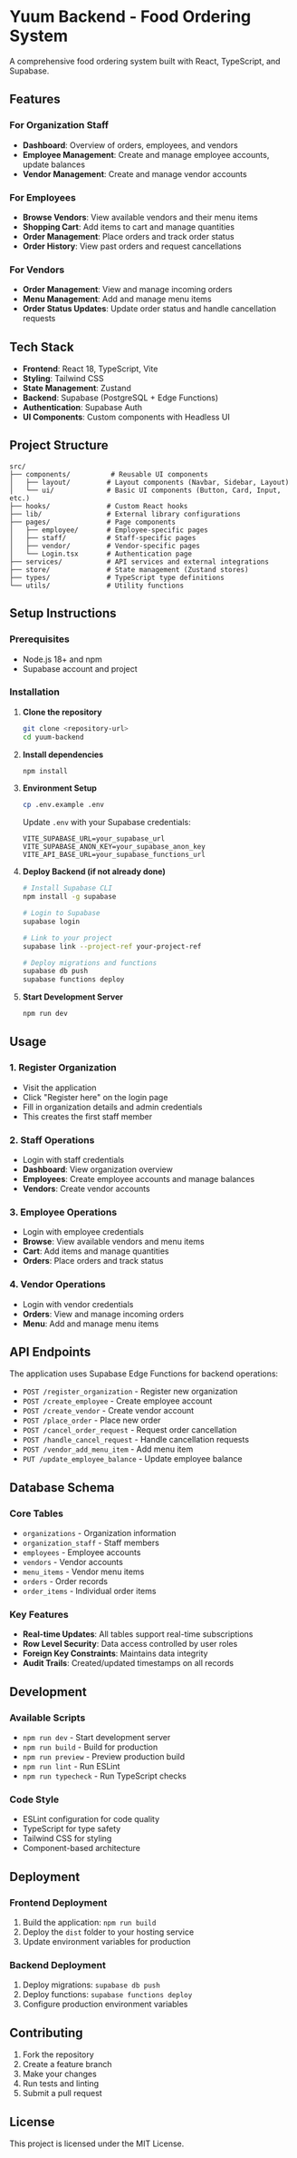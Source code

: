 # Yuum Backend - Food Ordering System

A comprehensive food ordering system built with React, TypeScript, and Supabase.

## Features

### For Organization Staff
- **Dashboard**: Overview of orders, employees, and vendors
- **Employee Management**: Create and manage employee accounts, update balances
- **Vendor Management**: Create and manage vendor accounts

### For Employees
- **Browse Vendors**: View available vendors and their menu items
- **Shopping Cart**: Add items to cart and manage quantities
- **Order Management**: Place orders and track order status
- **Order History**: View past orders and request cancellations

### For Vendors
- **Order Management**: View and manage incoming orders
- **Menu Management**: Add and manage menu items
- **Order Status Updates**: Update order status and handle cancellation requests

## Tech Stack

- **Frontend**: React 18, TypeScript, Vite
- **Styling**: Tailwind CSS
- **State Management**: Zustand
- **Backend**: Supabase (PostgreSQL + Edge Functions)
- **Authentication**: Supabase Auth
- **UI Components**: Custom components with Headless UI

## Project Structure

```
src/
├── components/          # Reusable UI components
│   ├── layout/         # Layout components (Navbar, Sidebar, Layout)
│   └── ui/             # Basic UI components (Button, Card, Input, etc.)
├── hooks/              # Custom React hooks
├── lib/                # External library configurations
├── pages/              # Page components
│   ├── employee/       # Employee-specific pages
│   ├── staff/          # Staff-specific pages
│   ├── vendor/         # Vendor-specific pages
│   └── Login.tsx       # Authentication page
├── services/           # API services and external integrations
├── store/              # State management (Zustand stores)
├── types/              # TypeScript type definitions
└── utils/              # Utility functions
```

## Setup Instructions

### Prerequisites
- Node.js 18+ and npm
- Supabase account and project

### Installation

1. **Clone the repository**
   ```bash
   git clone <repository-url>
   cd yuum-backend
   ```

2. **Install dependencies**
   ```bash
   npm install
   ```

3. **Environment Setup**
   ```bash
   cp .env.example .env
   ```
   
   Update `.env` with your Supabase credentials:
   ```env
   VITE_SUPABASE_URL=your_supabase_url
   VITE_SUPABASE_ANON_KEY=your_supabase_anon_key
   VITE_API_BASE_URL=your_supabase_functions_url
   ```

4. **Deploy Backend (if not already done)**
   ```bash
   # Install Supabase CLI
   npm install -g supabase
   
   # Login to Supabase
   supabase login
   
   # Link to your project
   supabase link --project-ref your-project-ref
   
   # Deploy migrations and functions
   supabase db push
   supabase functions deploy
   ```

5. **Start Development Server**
   ```bash
   npm run dev
   ```

## Usage

### 1. Register Organization
- Visit the application
- Click "Register here" on the login page
- Fill in organization details and admin credentials
- This creates the first staff member

### 2. Staff Operations
- Login with staff credentials
- **Dashboard**: View organization overview
- **Employees**: Create employee accounts and manage balances
- **Vendors**: Create vendor accounts

### 3. Employee Operations
- Login with employee credentials
- **Browse**: View available vendors and menu items
- **Cart**: Add items and manage quantities
- **Orders**: Place orders and track status

### 4. Vendor Operations
- Login with vendor credentials
- **Orders**: View and manage incoming orders
- **Menu**: Add and manage menu items

## API Endpoints

The application uses Supabase Edge Functions for backend operations:

- `POST /register_organization` - Register new organization
- `POST /create_employee` - Create employee account
- `POST /create_vendor` - Create vendor account
- `POST /place_order` - Place new order
- `POST /cancel_order_request` - Request order cancellation
- `POST /handle_cancel_request` - Handle cancellation requests
- `POST /vendor_add_menu_item` - Add menu item
- `PUT /update_employee_balance` - Update employee balance

## Database Schema

### Core Tables
- `organizations` - Organization information
- `organization_staff` - Staff members
- `employees` - Employee accounts
- `vendors` - Vendor accounts
- `menu_items` - Vendor menu items
- `orders` - Order records
- `order_items` - Individual order items

### Key Features
- **Real-time Updates**: All tables support real-time subscriptions
- **Row Level Security**: Data access controlled by user roles
- **Foreign Key Constraints**: Maintains data integrity
- **Audit Trails**: Created/updated timestamps on all records

## Development

### Available Scripts
- `npm run dev` - Start development server
- `npm run build` - Build for production
- `npm run preview` - Preview production build
- `npm run lint` - Run ESLint
- `npm run typecheck` - Run TypeScript checks

### Code Style
- ESLint configuration for code quality
- TypeScript for type safety
- Tailwind CSS for styling
- Component-based architecture

## Deployment

### Frontend Deployment
1. Build the application: `npm run build`
2. Deploy the `dist` folder to your hosting service
3. Update environment variables for production

### Backend Deployment
1. Deploy migrations: `supabase db push`
2. Deploy functions: `supabase functions deploy`
3. Configure production environment variables

## Contributing

1. Fork the repository
2. Create a feature branch
3. Make your changes
4. Run tests and linting
5. Submit a pull request

## License

This project is licensed under the MIT License.